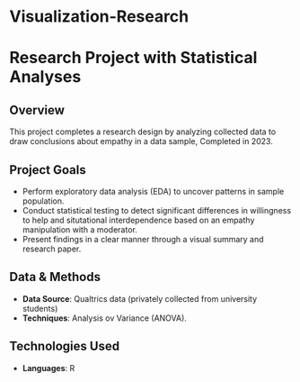 # Visualization-Research
# Research Project with Statistical Analyses


## Overview
This project completes a research design by analyzing collected data to draw conclusions about empathy in a data sample, Completed in 2023.


## Project Goals
- Perform exploratory data analysis (EDA) to uncover patterns in sample population.
- Conduct statistical testing to detect significant differences in willingness to help and situtational interdependence based on an empathy manipulation with a moderator.
- Present findings in a clear manner through a visual summary and research paper.

## Data & Methods
- **Data Source**: Qualtrics data (privately collected from university students)
- **Techniques**: Analysis ov Variance (ANOVA).


## Technologies Used
- **Languages**: R
